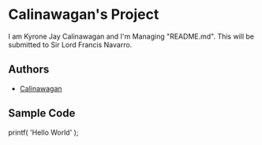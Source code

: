 # Calinawagan's Project
I am Kyrone Jay Calinawagan and I'm Managing "README.md". This will be submitted to Sir Lord Francis Navarro.
## Authors
- [Calinawagan](https://github.com/jaykyrone)
## Sample Code
printf( 'Hello World' );
